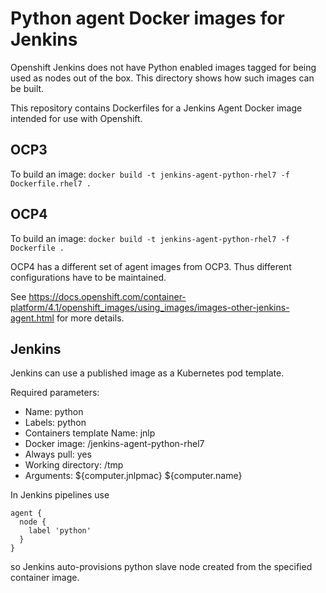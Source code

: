 # Python agent Docker images for Jenkins
Openshift Jenkins does not have Python enabled images tagged for being used as nodes out of the box. This directory shows how such images can be built.

This repository contains Dockerfiles for a Jenkins Agent Docker image intended for use with Openshift.

## OCP3
To build an image: `docker build -t jenkins-agent-python-rhel7 -f Dockerfile.rhel7 .`

## OCP4
To build an image: `docker build -t jenkins-agent-python-rhel7 -f Dockerfile .`

OCP4 has a different set of agent images from OCP3. Thus different configurations have to be maintained.

See https://docs.openshift.com/container-platform/4.1/openshift_images/using_images/images-other-jenkins-agent.html for more details.

## Jenkins
Jenkins can use a published image as a Kubernetes pod template.

Required parameters:
* Name: python
* Labels: python
* Containers template Name: jnlp
* Docker image: <REGISTRY>/jenkins-agent-python-rhel7
* Always pull: yes
* Working directory: /tmp
* Arguments: ${computer.jnlpmac} ${computer.name}

In Jenkins pipelines use
```
agent {
  node {
    label 'python'
  }
}
```
so Jenkins auto-provisions python slave node created from the specified container image.
